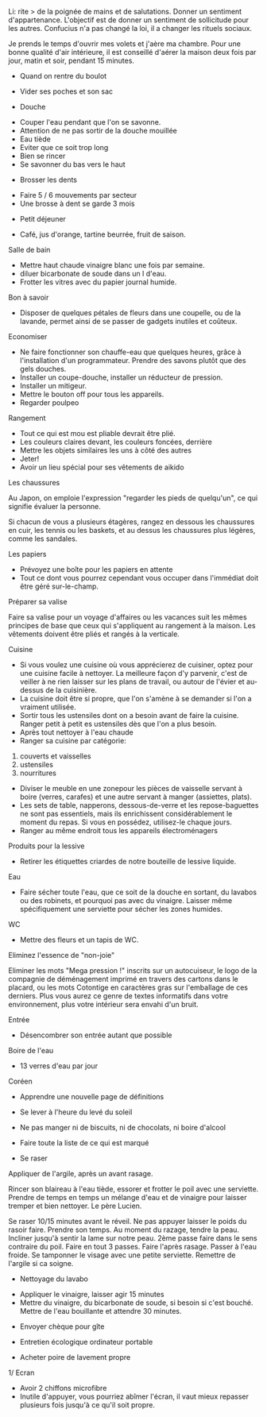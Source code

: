 Li: rite > de la poignée de mains et de salutations. Donner un sentiment d'appartenance. L'objectif est de donner un sentiment de sollicitude pour les autres. Confucius n'a pas changé la loi, il a changer les rituels sociaux.

Je prends le temps d'ouvrir mes volets et j'aère ma chambre. Pour une bonne qualité d'air intérieure, il est conseillé d'aérer la maison deux fois par jour, matin et soir, pendant 15 minutes.

- Quand on rentre du boulot

- Vider ses poches et son sac

- Douche

* Couper l'eau pendant que l'on se savonne.
* Attention de ne pas sortir de la douche mouillée
* Eau tiède
* Eviter que ce soit trop long
* Bien se rincer
* Se savonner du bas vers le haut

- Brosser les dents

* Faire 5 / 6 mouvements par secteur
* Une brosse à dent se garde 3 mois

- Petit déjeuner

* Café, jus d'orange, tartine beurrée, fruit de saison.

Salle de bain 

* Mettre haut chaude vinaigre blanc une fois par semaine.
* diluer bicarbonate de soude dans un l d'eau.
* Frotter les vitres avec du papier journal humide.

Bon à savoir

* Disposer de quelques pétales de fleurs dans une coupelle, ou de la lavande, permet ainsi de se passer de gadgets inutiles et coûteux.

Economiser

* Ne faire fonctionner son chauffe-eau que quelques heures, grâce à l'installation d'un programmateur. Prendre des savons plutôt que des gels douches.
* Installer un coupe-douche, installer un réducteur de pression.
* Installer un mitigeur.
* Mettre le bouton off pour tous les appareils.
* Regarder poulpeo

Rangement

* Tout ce qui est mou est pliable devrait être plié.
* Les couleurs claires devant, les couleurs foncées, derrière
* Mettre les objets similaires les uns à côté des autres
* Jeter!
* Avoir un lieu spécial pour ses vêtements de aikido

Les chaussures

Au Japon, on emploie l'expression "regarder les pieds de quelqu'un", ce qui signifie évaluer la personne.

Si chacun de vous a plusieurs étagères, rangez en dessous les chaussures en cuir, les tennis ou les baskets, et au dessus les chaussures plus légères, comme les sandales.

Les papiers

* Prévoyez une boîte pour les papiers en attente
* Tout ce dont vous pourrez cependant vous occuper dans l'immédiat doit être géré sur-le-champ.

Préparer sa valise

Faire sa valise pour un voyage d'affaires ou les vacances suit les mêmes principes de base que ceux qui s'appliquent au rangement à la maison. Les vêtements doivent être pliés et rangés à la verticale. 

Cuisine

* Si vous voulez une cuisine où vous apprécierez de cuisiner, optez pour une cuisine facile à nettoyer. La meilleure façon d'y parvenir, c'est de veiller à ne rien laisser sur les plans de travail, ou autour de l'évier et au-dessus de la cuisinière.
* La cuisine doit être si propre, que l'on s'amène à se demander si l'on a vraiment utilisée.
* Sortir tous les ustensiles dont on a besoin avant de faire la cuisine. Ranger petit à petit es ustensiles dès que l'on a plus besoin.
* Après tout nettoyer à l'eau chaude
* Ranger sa cuisine par catégorie: 
1. couverts et vaisselles 
2. ustensiles
3. nourritures
* Diviser le meuble en une zonepour les pièces de vaisselle servant à boire (verres, carafes) et une autre servant à manger (assiettes, plats).
* Les sets de table, napperons, dessous-de-verre et les repose-baguettes ne sont pas essentiels, mais ils enrichissent considérablement le moment du repas. Si vous en possédez, utilisez-le chaque jours.
* Ranger au même endroit tous les appareils électroménagers

Produits pour la lessive

* Retirer les étiquettes criardes de notre bouteille de lessive liquide.

Eau

* Faire sécher toute l'eau, que ce soit de la douche en sortant, du lavabos ou des robinets, et pourquoi pas avec du vinaigre. Laisser même spécifiquement une serviette pour sécher les zones humides.

WC

* Mettre des fleurs et un tapis de WC.

Eliminez l'essence de "non-joie"

Eliminer les mots "Mega pression !" inscrits sur un autocuiseur, le logo de la compagnie de déménagement imprimé en travers des cartons dans le placard, ou les mots Cotontige en caractères gras sur l'emballage de ces derniers. Plus vous aurez ce genre de textes informatifs dans votre environnement, plus votre intérieur sera envahi d'un bruit.

Entrée

* Désencombrer son entrée autant que possible

Boire de l'eau

* 13 verres d'eau par jour

Coréen

- Apprendre une nouvelle page de définitions

- Se lever à l'heure du levé du soleil
- Ne pas manger ni de biscuits, ni de chocolats, ni boire d'alcool
- Faire toute la liste de ce qui est marqué

- Se raser

Appliquer de l'argile, après un avant rasage.

Rincer son blaireau à l'eau tiède, essorer et frotter le poil avec une serviette. Prendre de temps en temps un mélange d'eau et de vinaigre pour laisser tremper et bien nettoyer. Le père Lucien.

Se raser 10/15 minutes avant le réveil. Ne pas appuyer laisser le poids du rasoir faire. Prendre son temps. Au moment du razage, tendre la peau. Incliner jusqu'à sentir la lame sur notre peau. 2ème passe faire dans le sens contraire du poil. Faire en tout 3 passes. Faire l'après rasage. Passer à l'eau froide. Se tamponner le visage avec une petite serviette. Remettre de l'argile si ca soigne.

- Nettoyage du lavabo

* Appliquer le vinaigre, laisser agir 15 minutes
* Mettre du vinaigre, du bicarbonate de soude, si besoin si c'est bouché. Mettre de l'eau bouillante et attendre 30 minutes.

- Envoyer chèque pour gîte

- Entretien écologique ordinateur portable

* Acheter poire de lavement propre

1/ Ecran
* Avoir 2 chiffons microfibre
* Inutile d'appuyer, vous pourriez abîmer l'écran, il vaut mieux repasser plusieurs fois jusqu'à ce qu'il soit propre.